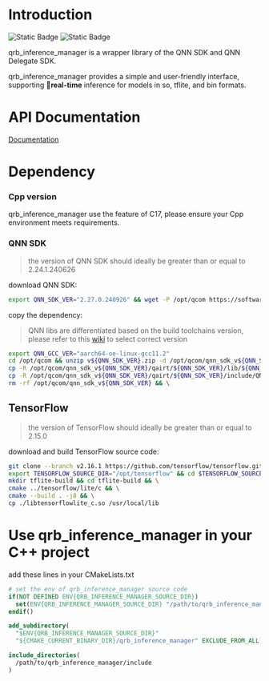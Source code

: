 # Introduction

![Static Badge](https://img.shields.io/badge/language-Cpp-green)
![Static Badge](https://img.shields.io/badge/executor-CPU_GPU_HTP-orange)

qrb_inference_manager is a wrapper library of the QNN SDK and QNN Delegate SDK.<br>

qrb_inference_manager provides a simple and user-friendly interface, supporting 🚀**real-time** inference for models in so, tflite, and bin formats.

# API Documentation
[Documentation](./Documentation.md)

# Dependency

### Cpp version

qrb_inference_manager use the feature of C17, please ensure your Cpp environment meets requirements.

### QNN SDK

> the version of QNN SDK should ideally be greater than or equal to 2.24.1.240626

download QNN SDK:

```bash
export QNN_SDK_VER="2.27.0.240926" && wget -P /opt/qcom https://softwarecenter.qualcomm.com/api/download/software/qualcomm_neural_processing_sdk/v${QNN_SDK_VER}.zip
```

copy the dependency:

> QNN libs are differentiated based on the build toolchains version, please refer to this [wiki](https://docs.qualcomm.com/bundle/publicresource/topics/80-63442-50/overview.html#supported-snapdragon-devices) to select correct version

```bash
export QNN_GCC_VER="aarch64-oe-linux-gcc11.2"
cd /opt/qcom && unzip v${QNN_SDK_VER}.zip -d /opt/qcom/qnn_sdk_v${QNN_SDK_VER} && rm -rf v${QNN_SDK_VER}.zip && \
cp -R /opt/qcom/qnn_sdk_v${QNN_SDK_VER}/qairt/${QNN_SDK_VER}/lib/${QNN_GCC_VER}/* /usr/local/lib && \
cp -R /opt/qcom/qnn_sdk_v${QNN_SDK_VER}/qairt/${QNN_SDK_VER}/include/QNN/* /usr/local/include && \
rm -rf /opt/qcom/qnn_sdk_v${QNN_SDK_VER} && \
```

## TensorFlow

> the version of TensorFlow should ideally be greater than or equal to 2.15.0

download and build TensorFlow source code:

```bash
git clone --branch v2.16.1 https://github.com/tensorflow/tensorflow.git /opt/tensorflow && \
export TENSORFLOW_SOURCE_DIR="/opt/tensorflow" && cd $TENSORFLOW_SOURCE_DIR && \
mkdir tflite-build && cd tflite-build && \
cmake ../tensorflow/lite/c && \
cmake --build . -j8 && \
cp ./libtensorflowlite_c.so /usr/local/lib
```

# Use qrb_inference_manager in your C++ project

add these lines in your CMakeLists.txt

```cmake
# set the env of qrb_inference_manager source code
if(NOT DEFINED ENV{QRB_INFERENCE_MANAGER_SOURCE_DIR})
  set(ENV{QRB_INFERENCE_MANAGER_SOURCE_DIR} "/path/to/qrb_inference_manager")
endif()

add_subdirectory(
  "$ENV{QRB_INFERENCE_MANAGER_SOURCE_DIR}"
  "${CMAKE_CURRENT_BINARY_DIR}/qrb_inference_manager" EXCLUDE_FROM_ALL)

include_directories(
  /path/to/qrb_inference_manager/include
)
```
